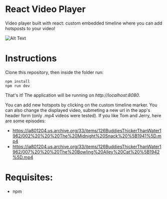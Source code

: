 # React Video Player

Video player built with react: custom embedded timeline where you can add hotsposts to your video!

![Alt Text](http://oi63.tinypic.com/1hczk5.jpg)

# Instructions

Clone this repository, then inside the folder run:
```
npm install
npm run dev
```
That's it! The application will be running on *http://localhost:8080*.

You can add new hotspots by clicking on the custom timeline marker. You can also change the displayed video, submeting a new url in the app's header form (only .mp4 videos were tested). If you like Tom and Jerry, here are some episodes:

* https://ia801204.us.archive.org/33/items/126BuddiesThickerThanWater1962/002%20%20%20The%20Midnight%20Snack%20%5B1941%5D.mp4
* https://ia801204.us.archive.org/33/items/126BuddiesThickerThanWater1962/007%20%20%20The%20Bowling%20Alley%20Cat%20%5B1942%5D.mp4

# Requisites:
* npm
